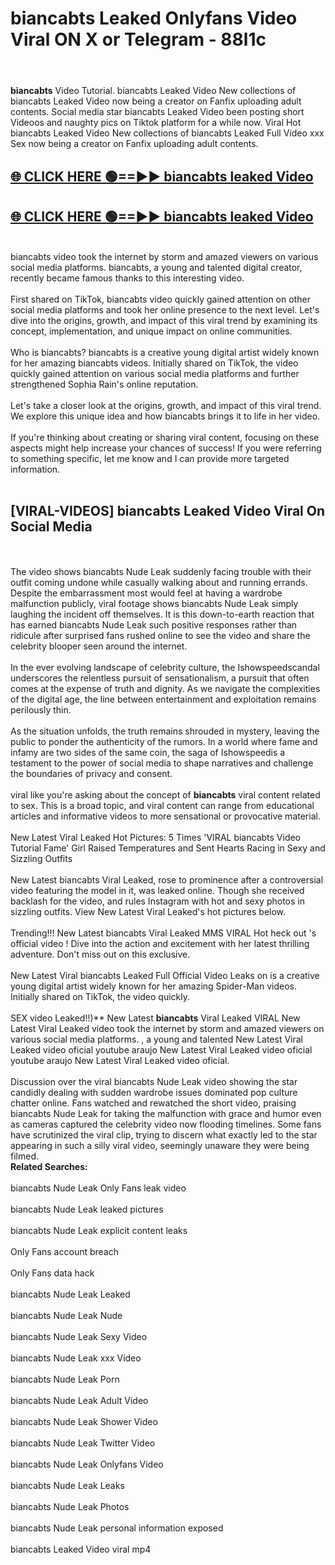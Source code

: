 <h1> biancabts Leaked Onlyfans Video Viral ON X or Telegram - 88l1c </h1>

# 
<br>
<strong>biancabts</strong> Video Tutorial. biancabts Leaked Video New collections of  biancabts Leaked Video now being a creator on Fanfix uploading adult contents. Social media star biancabts Leaked Video been posting short Videoos and naughty pics on Tiktok platform for a while now. Viral Hot biancabts Leaked Video New collections of biancabts Leaked Full Video xxx Sex now being a creator on Fanfix uploading adult contents.
<br>

## [🌐 CLICK HERE 🟢==►► biancabts leaked Video ](https://onlyclips.site?title=biancabts&ref=git)


## [🌐 CLICK HERE 🟢==►► biancabts leaked Video ](https://onlyclips.site?title=biancabts&ref=git)

<br>
biancabts video took the internet by storm and amazed viewers on various social media platforms. biancabts, a young and talented digital creator, recently became famous thanks to this interesting video.
<br><br>
First shared on TikTok, biancabts video quickly gained attention on other social media platforms and took her online presence to the next level. Let's dive into the origins, growth, and impact of this viral trend by examining its concept, implementation, and unique impact on online communities.
<br><br>
Who is biancabts? biancabts is a creative young digital artist widely known for her amazing biancabts videos. Initially shared on TikTok, the video quickly gained attention on various social media platforms and further strengthened Sophia Rain's online reputation.
<br><br>
Let's take a closer look at the origins, growth, and impact of this viral trend. We explore this unique idea and how biancabts brings it to life in her video.
<br><br>
If you're thinking about creating or sharing viral content, focusing on these aspects might help increase your chances of success! If you were referring to something specific, let me know and I can provide more targeted information.
<br><br>
<h2>[VIRAL-VIDEOS] biancabts Leaked Video Viral On Social Media</h2>
<br><br>
The video shows biancabts Nude Leak suddenly facing trouble with their outfit coming undone while casually walking about and running errands. Despite the embarrassment most would feel at having a wardrobe malfunction publicly, viral footage shows biancabts Nude Leak simply laughing the incident off themselves. It is this down-to-earth reaction that has earned biancabts Nude Leak such positive responses rather than ridicule after surprised fans rushed online to see the video and share the celebrity blooper seen around the internet.
<br><br>
In the ever evolving landscape of celebrity culture, the Ishowspeedscandal underscores the relentless pursuit of sensationalism, a pursuit that often comes at the expense of truth and dignity. As we navigate the complexities of the digital age, the line between entertainment and exploitation remains perilously thin.
<br><br>
As the situation unfolds, the truth remains shrouded in mystery, leaving the public to ponder the authenticity of the rumors. In a world where fame and infamy are two sides of the same coin, the saga of Ishowspeedis a testament to the power of social media to shape narratives and challenge the boundaries of privacy and consent.
<br><br>
viral like you're asking about the concept of <strong>biancabts</strong> viral content related to sex. This is a broad topic, and viral content can range from educational articles and informative videos to more sensational or provocative material.
<br><br>
New Latest Viral Leaked Hot Pictures: 5 Times 'VIRAL biancabts Video Tutorial Fame' Girl Raised Temperatures and Sent Hearts Racing in Sexy and Sizzling Outfits
<br><br>
New Latest biancabts Viral Leaked, rose to prominence after a controversial video featuring the model in it, was leaked online. Though she received backlash for the video, and rules Instagram with hot and sexy photos in sizzling outfits. View New Latest Viral Leaked's hot pictures below.
<br><br>
Trending!!! New Latest biancabts Viral Leaked MMS VIRAL Hot heck out 's official video ! Dive into the action and excitement with her latest thrilling adventure. Don't miss out on this exclusive.
<br><br>
New Latest Viral biancabts Leaked Full Official Video Leaks on  is a creative young digital artist widely known for her amazing Spider-Man videos. Initially shared on TikTok, the video quickly.
<br><br>
SEX video Leaked!!)** New Latest <strong>biancabts</strong> Viral Leaked VIRAL New Latest Viral Leaked video took the internet by storm and amazed viewers on various social media platforms. , a young and talented New Latest Viral Leaked video oficial youtube araujo New Latest Viral Leaked video oficial youtube araujo New Latest Viral Leaked video oficial.
<br><br>
Discussion over the viral biancabts Nude Leak video showing the star candidly dealing with sudden wardrobe issues dominated pop culture chatter online. Fans watched and rewatched the short video, praising biancabts Nude Leak for taking the malfunction with grace and humor even as cameras captured the celebrity video now flooding timelines. Some fans have scrutinized the viral clip, trying to discern what exactly led to the star appearing in such a silly viral video, seemingly unaware they were being filmed.
<br>
<strong>Related Searches:</strong>
<br><br>
biancabts Nude Leak Only Fans leak video
<br><br>
biancabts Nude Leak leaked pictures
<br><br>
biancabts Nude Leak explicit content leaks
<br><br>
Only Fans account breach
<br><br>
Only Fans data hack
<br><br>
biancabts Nude Leak Leaked
<br><br>
biancabts Nude Leak Nude
<br><br>
biancabts Nude Leak Sexy Video
<br><br>
biancabts Nude Leak xxx Video
<br><br>
biancabts Nude Leak Porn
<br><br>
biancabts Nude Leak Adult Video
<br><br>
biancabts Nude Leak Shower Video
<br><br>
biancabts Nude Leak Twitter Video
<br><br>
biancabts Nude Leak Onlyfans Video
<br><br>
biancabts Nude Leak Leaks
<br><br>
biancabts Nude Leak Photos
<br><br>
biancabts Nude Leak personal information exposed
<br><br>
biancabts Leaked Video viral mp4